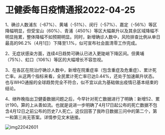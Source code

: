 # 卫健委每日疫情通报2022-04-25

1、确诊人数浦东（-67%）、黄埔（-51%）、闵行（-57%）、嘉定（-56%）等区降幅明显，但受宝山（60%）、青浦（450%）等区大幅飙升以及其余区域降幅不明显拖累，整体降幅不如预期明显。同时，新增确诊人数中，风险排查比例从单日最高的96.2%（4月1日）下降至1.1%，似可宣布社会面清零工作完成。

2、无症状感染方面，连续4日趋势可确认已进入更陡峭下降区间。但黄埔（75%）、虹口（106%）等区的大幅增长不容忽视。

3、在各区在院治疗确诊人数中，新增在院重症率（包含重症及危重症）、累计死亡率。从这两个指标来看，全民累计死亡率已达0.44%，还处于加速飙升状态。也与WHO通报的全球趋势完全不符合，似不宜以此为基础做出疫情已基本结束的结论。

4、继昨晚指出卫健委数据问题之后，今早针对死亡数据进行了明确：新增52、累计190。算的上从善如流。也就是说进一步明确了4月17日起公布的死亡数据不包含4月12日之前公布的历史7人死亡。这仅回答了我昨日数据三问中的第二个，第一和第三尚无答案。详情参见文末链接。

<img decoding="async" src="https://i0.wp.com/s2.loli.net/2022/05/02/fDB7W5cIPhGkMgv.jpg?w=640&#038;ssl=1" alt="img22042601" data-recalc-dims="1" />


